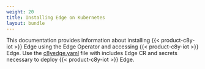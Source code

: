 ```yaml
---
weight: 20
title: Installing Edge on Kubernetes
layout: bundle
---
```


This documentation provides information about installing {{< product-c8y-iot >}} Edge using the Edge Operator and accessing {{< product-c8y-iot >}} Edge. Use the [c8yedge.yaml](/files/edge-k8s/c8yedge.yaml) file with includes Edge CR and secrets necessary to deploy {{< product-c8y-iot >}} Edge.